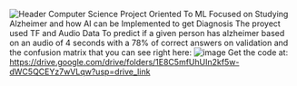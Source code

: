 ![Header](../main/AFDA_Logo.png)
Computer Science Project Oriented To ML 
Focused on Studying Alzheimer and how AI can be Implemented to get Diagnosis 
The proyect used TF and Audio Data To predict if a given person has alzheimer based on an audio of 4 seconds with a 78% of correct answers on validation and the confusion matrix that you can see right here:
![image](../main/Matriz.PNG)
Get the code at:
https://drive.google.com/drive/folders/1E8C5mfUhUIn2kf5w-dWC5QCEYz7wVLqw?usp=drive_link
